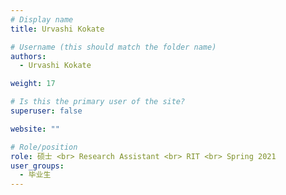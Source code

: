 ```yaml
---
# Display name
title: Urvashi Kokate

# Username (this should match the folder name)
authors:
  - Urvashi Kokate

weight: 17

# Is this the primary user of the site?
superuser: false

website: ""

# Role/position
role: 硕士 <br> Research Assistant <br> RIT <br> Spring 2021
user_groups:
  - 毕业生
---
```

